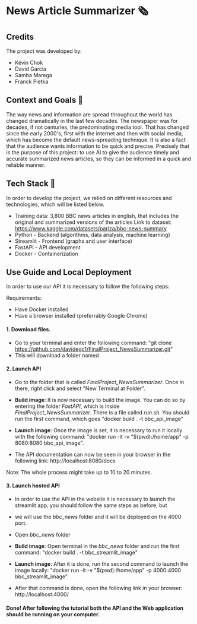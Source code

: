 # News Article Summarizer 🗞

## Credits
The project was developed by:
- Kévin Chok
- David Garcia
- Samba Marega
- Franck Pietka

## Context and Goals 🎯
The way news and information are spread throughout the world has changed dramatically in the last few decades. The newspaper was for decades, if not centuries, the predominating media tool. That has changed since the early 2000's, first with the internet and then with social media, which has become the default
news-spreading technique. It is also a fact that the audience wants information to be quick and precise. Precisely that is the purpose of this project:
to use AI to give the audience timely and accurate summarized news articles, so they can be informed in a quick and reliable manner.

## Tech Stack 📡
In order to develop the project, we relied on different resources and technologies, which will be listed below.

* Training data: 3,800 BBC news articles in english, that includes the original and summarized versions of the articles
  Link to dataset: https://www.kaggle.com/datasets/pariza/bbc-news-summary
* Python - Backend (algorithms, data analysis, machine learning)
* Streamlit - Frontend (graphs and user interface)
* FastAPI - API development
* Docker - Containerization


## Use Guide and Local Deployment
In order to use our API it is necessary to follow the following steps:

Requirements:
- Have Docker installed
- Have a browser installed (preferrably Google Chrome)

#### 1. Download files.
- Go to your terminal and enter the following command: "git clone https://github.com/davidegc1/FinalProject_NewsSummarizer.git"
- This will download a folder named 

#### 2. Launch API
- Go to the folder that is called _FinalProject_NewsSummarizer_. Once in there, right click and select "New Terminal at Folder".
  
- **Build image**: It is now necessary to build the image. You can do so by entering the folder _FastAPI_, which is inside _FinalProject_NewsSummarizer_. There is a file called _run.sh_. You should run the first command, which goes "docker build . -t bbc_api_image"

- **Launch image**: Once the image is set, it is necessary to run it locally with the following command: "docker run -it -v "$(pwd):/home/app" -p 8080:8080 bbc_api_image".

- The API documentation can now be seen in your browser in the following link: http://localhost:8080/docs

Note: The whole process might take up to 10 to 20 minutes.

#### 3. Launch hosted API
- In order to use the API in the website it is necessary to launch the streamlit app, you should follow the same steps as before, but
- we will use the *bbc_news* folder and it will be deployed on the 4000 port.

- Open *bbc_news* folder

- **Build image**: Open terminal in the *bbc_news* folder and run the first command: "docker build . -t bbc_streamlit_image"
  
- **Launch image**: After it is done, run the second command to launch the image locally: "docker run -it -v "$(pwd):/home/app" -p 4000:4000 bbc_streamlit_image"

- After that command is done, open the following link in your browser: http://localhost:4000/

#### Done! After following the tutorial both the API and the Web application should be running on your computer.
 
  


